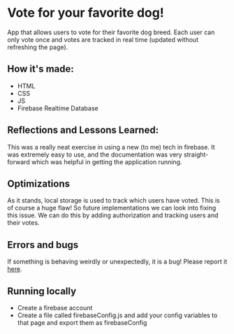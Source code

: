 # Vote for your favorite dog!

<p>App that allows users to vote for their favorite dog breed. Each user can only vote once and votes are tracked in real time (updated without refreshing the page). </p>

## How it's made:

- HTML
- CSS
- JS
- Firebase Realtime Database

## Reflections and Lessons Learned:

<p>This was a really neat exercise in using a new (to me) tech in firebase. It was extremely easy to use, and the documentation was very straight-forward which was helpful in getting the application running. </p>

## Optimizations

<p> As it stands, local storage is used to track which users have voted. This is of course a huge flaw! So future implementations we can look into fixing this issue. We can do this by adding authorization and tracking users and their votes. </p>

## Errors and bugs

<p> If something is behaving weirdly or unexpectedly, it is a bug! Please report it <a href="https://github.com/MagicMarcos/firebaseVoting/issues">here</a>.</p>

## Running locally

- Create a firebase account
- Create a file called firebaseConfig.js and add your config variables to that page and export them as firebaseConfig
